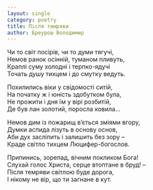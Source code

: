 ```yaml
---
layout: single
category: poetry
title: Після темряви
author: Бреурош Володимир
---
```


Чи то світ посірів, чи то думи тягучі,   
Немов ранок осінній, туманом пливуть,   
Краплі суму холодні і терпко-ядучі   
Точать душу тихцем і до смутку ведуть.   

Похилились віки у свідомості ситій,   
На початку ж і юність здобутком була,   
Не прожити і дня їм у вірі розбитій,   
Де був лан золотий, поросла ковила...   

Немов дим із пожарищ в’ється зміями вгору,   
Думки аспида лізуть в основу основ,   
Аби дух засліпить і залишить без зору –   
Краде світло тихцем Люцифер-богослов.   

Припинись, зорепад, вічним покликом Бога!   
Слухай голос Христа, серце втоптане в бруд! –   
Після темряви світлою буде дорога,   
І нікому не вір, що ти загнане в кут.   
